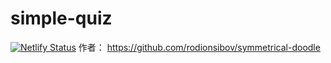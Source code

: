 # simple-quiz

[![Netlify Status](https://api.netlify.com/api/v1/badges/d4490354-7fbd-4123-aa54-535d83419bef/deploy-status)](https://app.netlify.com/sites/daileeequiz/deploys)
作者：
https://github.com/rodionsibov/symmetrical-doodle
